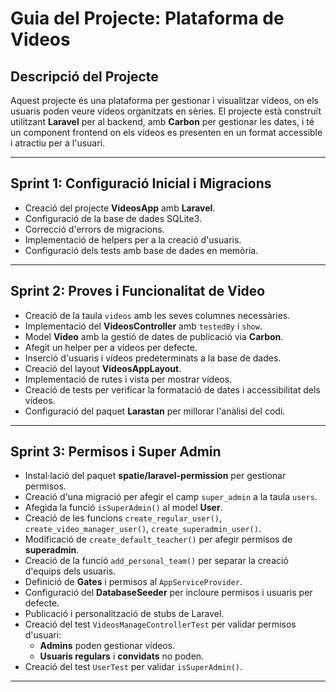 # Guia del Projecte: Plataforma de Videos

## Descripció del Projecte

Aquest projecte és una plataforma per gestionar i visualitzar vídeos, on els usuaris poden veure vídeos organitzats en sèries. El projecte està construït utilitzant **Laravel** per al backend, amb **Carbon** per gestionar les dates, i té un component frontend on els vídeos es presenten en un format accessible i atractiu per a l'usuari.

---

## Sprint 1: Configuració Inicial i Migracions

- Creació del projecte **VideosApp** amb **Laravel**.
- Configuració de la base de dades SQLite3.
- Correcció d'errors de migracions.
- Implementació de helpers per a la creació d'usuaris.
- Configuració dels tests amb base de dades en memòria.

---

## Sprint 2: Proves i Funcionalitat de Video

- Creació de la taula `videos` amb les seves columnes necessàries.
- Implementació del **VideosController** amb `testedBy` i `show`.
- Model **Video** amb la gestió de dates de publicació via **Carbon**.
- Afegit un helper per a vídeos per defecte.
- Inserció d'usuaris i vídeos predeterminats a la base de dades.
- Creació del layout **VideosAppLayout**.
- Implementació de rutes i vista per mostrar vídeos.
- Creació de tests per verificar la formatació de dates i accessibilitat dels vídeos.
- Configuració del paquet **Larastan** per millorar l'anàlisi del codi.

---

## Sprint 3: Permisos i Super Admin

- Instal·lació del paquet **spatie/laravel-permission** per gestionar permisos.
- Creació d'una migració per afegir el camp `super_admin` a la taula `users`.
- Afegida la funció `isSuperAdmin()` al model **User**.
- Creació de les funcions `create_regular_user()`, `create_video_manager_user()`, `create_superadmin_user()`.
- Modificació de `create_default_teacher()` per afegir permisos de **superadmin**.
- Creació de la funció `add_personal_team()` per separar la creació d'equips dels usuaris.
- Definició de **Gates** i permisos al `AppServiceProvider`.
- Configuració del **DatabaseSeeder** per incloure permisos i usuaris per defecte.
- Publicació i personalització de stubs de Laravel.
- Creació del test `VideosManageControllerTest` per validar permisos d'usuari:
    - **Admins** poden gestionar vídeos.
    - **Usuaris regulars** i **convidats** no poden.
- Creació del test `UserTest` per validar `isSuperAdmin()`.

---
